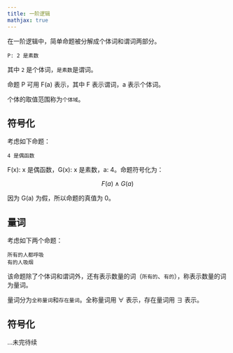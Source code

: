```yaml
---
title: 一阶逻辑
mathjax: true
---
```


在一阶逻辑中，简单命题被分解成个体词和谓词两部分。

```
P: 2 是素数
```

其中 `2` 是个体词，`是素数`是谓词。

命题 P 可用 F(a) 表示，其中 F 表示谓词，a 表示个体词。

个体的取值范围称为`个体域`。

## 符号化

考虑如下命题：

```
4 是偶函数
```

F(x): x 是偶函数，G(x): x 是素数，a: 4。命题符号化为：

$$
F(a)\land G(a)
$$

因为 G(a) 为假，所以命题的真值为 0。

## 量词

考虑如下两个命题：

```
所有的人都呼吸
有的人吸烟
```

该命题除了个体词和谓词外，还有表示数量的词（`所有的`、`有的`），称表示数量的词为量词。

量词分为`全称量词`和`存在量词`。全称量词用 $\forall$ 表示，存在量词用 $\exists$ 表示。

## 符号化

...未完待续